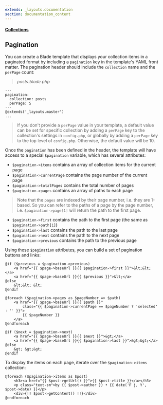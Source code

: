 ```yaml
---
extends: _layouts.documentation
section: documentation_content
---
```


#### [Collections](/docs/collections)
## Pagination

You can create a Blade template that displays your collection items in a paginated format by including a `pagination` key in the template's YAML front matter. The pagination header should include the `collection` name and the `perPage` count:


> _posts.blade.php_

```
---
pagination:
  collection: posts
  perPage: 5
---
@extends('_layouts.master')
...
```

> If you don't provide a `perPage` value in your template, a default value can be set for specific collection by adding a `perPage` key to the collection's settings in `config.php`, or globally by adding a `perPage` key to the top level of `config.php`. Otherwise, the default value will be 10.

Once the `pagination` has been defined in the header, the template will have access to a special `$pagination` variable, which has several attributes:

- `$pagination->items` contains an array of collection items for the current page
- `$pagination->currentPage` contains the page number of the current page
- `$pagination->totalPages` contains the total number of pages
- `$pagination->pages` contains an array of paths to each page
> Note that the `pages` are indexed by their page number, i.e. they are 1-based. So you can refer to the paths of a page by the page number, i.e. `$pagination->page[1]` will return the path to the first page.

- `$pagination->first` contains the path to the first page (the same as `$pagination->path[1]`)
- `$pagination->last` contains the path to the last page
- `$pagination->next` contains the path to the next page
- `$pagination->previous` contains the path to the previous page




Using these `$pagination` attributes, you can build a set of pagination buttons and links:

```
@if ($previous = $pagination->previous)
    <a href="{{ $page->baseUrl }}{{ $pagination->first }}">&lt;&lt;</a>
    <a href="{{ $page->baseUrl }}{{ $previous }}">&lt;</a>
@else
    &lt;&lt; &lt;
@endif

@foreach ($pagination->pages as $pageNumber => $path)
    <a href="{{ $page->baseUrl }}{{ $path }}"
        class="{{ $pagination->currentPage == $pageNumber ? 'selected' : '' }}">
        {{ $pageNumber }}
    </a>
@endforeach

@if ($next = $pagination->next)
    <a href="{{ $page->baseUrl }}{{ $next }}">&gt;</a>
    <a href="{{ $page->baseUrl }}{{ $pagination->last }}">&gt;&gt;</a>
@else
    &gt; &gt;&gt;
@endif
```



To display the items on each page, iterate over the `$pagination->items` collection:

```
@foreach ($pagination->items as $post)
    <h3><a href="{{ $post->getUrl() }}">{{ $post->title }}</a></h3>
    <p class="text-sm">by {{ $post->author }} • {{ date('F j, Y', $post->date) }}</p>
    <div>{!! $post->getContent() !!}</div>
@endforeach
```
